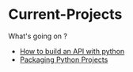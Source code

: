# Current-Projects
What's going on ?

- [How to build an API with python](https://towardsdatascience.com/how-to-build-your-first-python-package-6a00b02635c9)
- [Packaging Python Projects](https://packaging.python.org/en/latest/tutorials/packaging-projects/)
